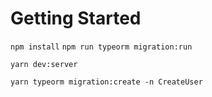 # Getting Started

`npm install`
`npm run typeorm migration:run`

`yarn dev:server`

`yarn typeorm migration:create -n CreateUser`